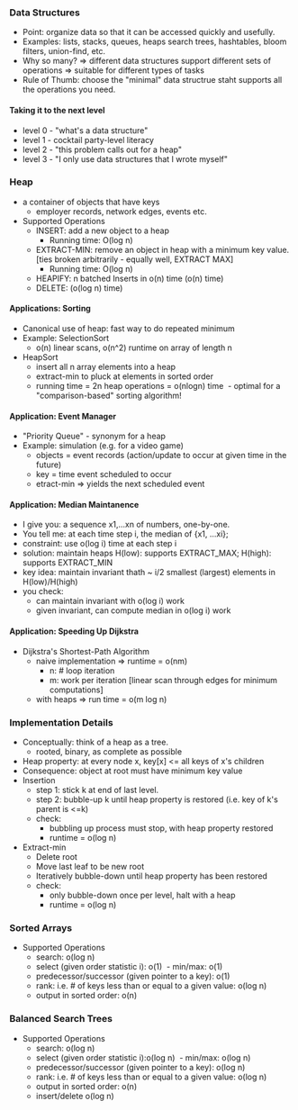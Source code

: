 ### Data Structures
- Point: organize data so that it can be accessed quickly and usefully.
- Examples: lists, stacks, queues, heaps search trees, hashtables, bloom filters, union-find, etc.
- Why so many? => different data structures support different sets of operations => suitable for different types of tasks
- Rule of Thumb: choose the "minimal" data structrue staht supports all the operations you need.

#### Taking it to the next level
- level 0 - "what's a data structure"
- level 1 - cocktail party-level literacy
- level 2 - "this problem calls out for a heap"
- level 3 - "I only use data structures that I wrote myself"

### Heap
- a container of objects that have keys 
  - employer records, network edges, events etc.
- Supported Operations
  - INSERT: add a new object  to a heap
    - Running time: O(log n)
  - EXTRACT-MIN: remove an object in heap with a minimum key value. [ties broken arbitrarily - equally well, EXTRACT MAX]
    - Running time: O(log n)
  - HEAPIFY: n batched Inserts in o(n) time (o(n) time)
  - DELETE: (o(log n) time)
#### Applications: Sorting
- Canonical use of heap: fast way to do repeated minimum
- Example: SelectionSort 
  - o(n) linear scans, o(n^2) runtime on array of length n
- HeapSort
  - insert all n array elements into a heap
  - extract-min to pluck at elements in sorted order
  - running time = 2n heap operations = o(nlogn) time
  - optimal for a "comparison-based" sorting algorithm!
#### Application: Event Manager
- "Priority Queue" - synonym for a heap
- Example: simulation (e.g. for a video game)
  - objects = event records (action/update to occur at given time in the future)
  - key = time event scheduled to occur
  - etract-min => yields the next scheduled event
#### Application: Median Maintanence
- I give you: a sequence x1,...xn of numbers, one-by-one.
- You tell me: at each time step i, the median of {x1, ...xi};
- constraint: use o(log i) time at each step i
- solution: maintain heaps H(low): supports EXTRACT_MAX; H(high): supports EXTRACT_MIN
- key idea: maintain invariant thath ~ i/2 smallest (largest) elements in H(low)/H(high)
- you check:
  - can maintain invariant with o(log i) work
  - given invariant, can compute median in o(log i) work
#### Application: Speeding Up Dijkstra
- Dijkstra's Shortest-Path Algorithm
  - naive implementation => runtime = o(nm) 
    - n: # loop iteration
    - m: work per iteration [linear scan through edges for minimum computations]
  - with heaps => run time = o(m log n)
### Implementation Details
- Conceptually: think of a heap as a tree.
  - rooted, binary, as complete as possible
- Heap property: at every node x, key[x] <= all keys of x's children
- Consequence: object at root must have minimum key value
- Insertion
  - step 1: stick k at end of last level.
  - step 2: bubble-up k until heap property is restored (i.e. key of k's parent is <=k)
  - check: 
    - bubbling up process must stop, with heap property restored
    - runtime = o(log n)
- Extract-min
  - Delete root
  - Move last leaf to be new root
  - Iteratively bubble-down until heap property has been restored
  - check:
    - only bubble-down once per level, halt with a heap
    - runtime = o(log n)
### Sorted Arrays
- Supported Operations
  - search: o(log n)
  - select (given order statistic i): o(1)
  - min/max: o(1)
  - predecessor/successor (given pointer to a key): o(1)
  - rank: i.e. # of keys less than or equal to a given value: o(log n)
  - output in sorted order: o(n)
### Balanced Search Trees
- Supported Operations
  - search: o(log n)
  - select (given order statistic i):o(log n)
  - min/max: o(log n)
  - predecessor/successor (given pointer to a key): o(log n)
  - rank: i.e. # of keys less than or equal to a given value: o(log n)
  - output in sorted order: o(n)
  - insert/delete o(log n)
